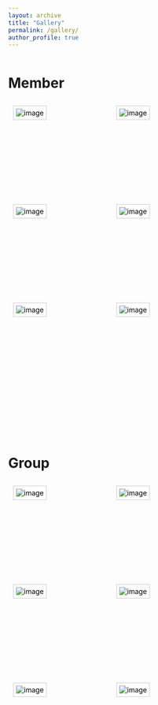 ```yaml
---
layout: archive
title: "Gallery"
permalink: /gallery/
author_profile: true
---
```

<style type="text/css">
.box {
        margin-bottom: 80px; /* 添加外边距，创建空白 */
        float: left; /* 可选，将元素浮动到左侧 */
}
.gallery {
        list-style: none;
        margin: 0;
        padding: 0;
}
.gallery li {
        padding: 10px;
        margin-right: 10px;
        margin-bottom: 50px;
        float: left;
        position: relative;
        width: 180px;
        height: 130px;
}
.gallery img {
        background: #fff;
        border: solid 1px #ccc;
        padding: 5px;
}
.gallery li:hover img {
        border-color: #999;
}
.gallery em {
        width: 102px;
        background: url(/images/bubble.gif) no-repeat;
        padding: 3px 0 6px;
        display: none;
        position: absolute;
        top: -2px;
        left: 50px;
        font-style: normal;
        text-align: center;
        color: blue;
}
.gallery a {
        text-decoration: none;
        color: #000;
}
.gallery a:hover em {
        display: block;
}
</style>

<div class="box">
<h1> Member </h1> <!-- 分块的名称-->
<ul class="gallery">
<li><a href="#"><em>Abstract</em><img src="/images/bio-photo.jpg" alt="image" /></a></li> <!-- src是图片路径，em中间是悬浮在图片上现实的文本内容-->
<li><a href="#"><em>Ab</em><img src="/images/bio-photo.jpg" alt="image" /></a></li>
<li><a href="#"><em>Abs</em><img src="/images/bio-photo.jpg" alt="image" /></a></li>
<li><a href="#"><em>Abst</em><img src="/images/bio-photo.jpg" alt="image" /></a></li>
<li><a href="#"><em>Abst</em><img src="/images/bio-photo.jpg" alt="image" /></a></li>
<li><a href="#"><em>Abst</em><img src="/images/bio-photo.jpg" alt="image" /></a></li>
</ul>
</div>

<!-- div box重要，分割每个块-->
<div class="box"> 
<h1> Group </h1>
<ul class="gallery">
<li><a href="#"><em>Abstract</em><img src="/images/bio-photo.jpg" alt="image" /></a></li>
<li><a href="#"><em>Ab</em><img src="/images/bio-photo.jpg" alt="image" /></a></li>
<li><a href="#"><em>Abs</em><img src="/images/bio-photo.jpg" alt="image" /></a></li>
<li><a href="#"><em>Abst</em><img src="/images/bio-photo.jpg" alt="image" /></a></li>
<li><a href="#"><em>Abst</em><img src="/images/bio-photo.jpg" alt="image" /></a></li>
<li><a href="#"><em>Abst</em><img src="/images/bio-photo.jpg" alt="image" /></a></li>
</ul>
</div>
